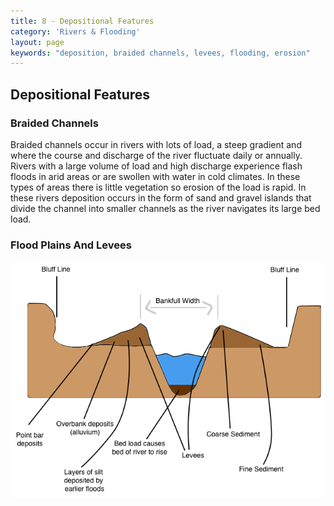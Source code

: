 ```yaml
---
title: 8 - Depositional Features
category: 'Rivers & Flooding'
layout: page
keywords: "deposition, braided channels, levees, flooding, erosion"
---
```


Depositional Features
---------------------

### Braided Channels

Braided channels occur in rivers with lots of load, a steep gradient and where the course and discharge of the river fluctuate daily or annually. Rivers with a large volume of load and high discharge experience flash floods in arid areas or are swollen with water in cold climates. In these types of areas there is little vegetation so erosion of the load is rapid. In these rivers deposition occurs in the form of sand and gravel islands that divide the channel into smaller channels as the river navigates its large bed load. 

### Flood Plains And Levees

![](/Images/rivers/levee.png)